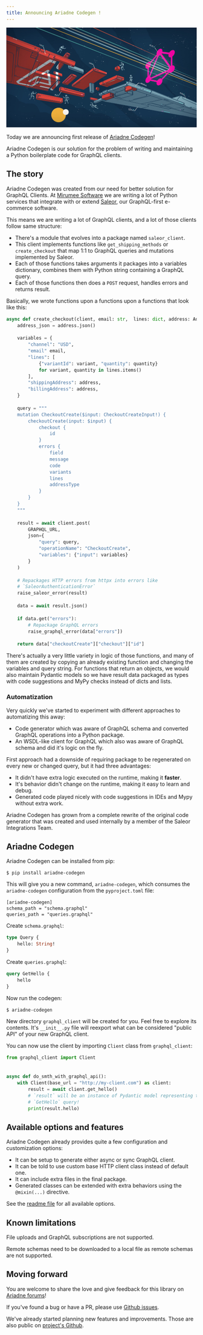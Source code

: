 ```yaml
---
title: Announcing Ariadne Codegen !
---
```


![Ariadne Codegen!](assets/ariadne-codegen.jpg)

Today we are announcing first release of [Ariadne Codegen](https://github.com/mirumee/ariadne-codegen)! 

Ariadne Codegen is our solution for the problem of writing and maintaining a Python boilerplate code for GraphQL clients.


<!--truncate-->


## The story

Ariadne Codegen was created from our need for better solution for GraphQL Clients. At [Mirumee Software](https://mirumee.com) we are writing a lot of Python services that integrate with or extend [Saleor](https://graphql.com/saleor/saleor), our GraphQL-first e-commerce software.

This means we are writing a lot of GraphQL clients, and a lot of those clients follow same structure:

- There's a module that evolves into a package named `saleor_client`.
- This client implements functions like `get_shipping_methods` or `create_checkout` that map 1:1 to GraphQL queries and mutations implemented by Saleor.
- Each of those functions takes arguments it packages into a variables dictionary, combines them with Python string containing a GraphQL query.
- Each of those functions then does a `POST` request, handles errors and returns result.

Basically, we wrote functions upon a functions upon a functions that look like this:

```python
async def create_checkout(client, email: str,  lines: dict, address: Address):
    address_json = address.json()

    variables = {
        "channel": "USD",
        "email" email,
        "lines": [
            {"variantId": variant, "quantity": quantity}
            for variant, quantity in lines.items()
        ],
        "shippingAddress": address,
        "billingAddress": address,
    }

    query = """
    mutation CheckoutCreate($input: CheckoutCreateInput!) {
        checkoutCreate(input: $input) {
            checkout {
                id
            }
            errors {
                field
                message
                code
                variants
                lines
                addressType
            }
        }
    }
    """

    result = await client.post(
        GRAPHQL_URL,
        json={
            "query": query,
            "operationName": "CheckoutCreate",
            "variables": {"input": variables}
        }
    )

    # Repackages HTTP errors from httpx into errors like
    # `SaleorAuthenticationError`
    raise_saleor_error(result)

    data = await result.json()

    if data.get("errors"):
        # Repackage GraphQL errors
        raise_graphql_error(data["errors"])
    
    return data["checkoutCreate"]["checkout"]["id"]
```

There's actually a very little variety in logic of those functions, and many of them are created by copying an already existing function and changing the variables and query string. For functions that return an objects, we would also maintain Pydantic models so we have result data packaged as types with code suggestions and MyPy checks instead of dicts and lists.


### Automatization

Very quickly we've started to experiment with different approaches to automatizing this away:

- Code generator which was aware of GraphQL schema and converted GraphQL operations into a Python package.
- An WSDL-like client for GraphQL which also was aware of GraphQL schema and did it's logic on the fly.

First approach had a downside of requiring package to be regenerated on every new or changed query, but it had three advantages:

- It didn't have extra logic executed on the runtime, making it __faster__.
- It's behavior didn't change on the runtime, making it easy to learn and debug.
- Generated code played nicely with code suggestions in IDEs and Mypy without extra work.

Ariadne Codegen has grown from a complete rewrite of the original code generator that was created and used internally by a member of the Saleor Integrations Team.


## Ariadne Codegen

Ariadne Codegen can be installed from pip:

```
$ pip install ariadne-codegen
```

This will give you a new command, `ariadne-codegen`, which consumes the `ariadne-codegen` configuration from the `pyproject.toml` file:

```
[ariadne-codegen]
schema_path = "schema.graphql"
queries_path = "queries.graphql"
```

Create `schema.graphql`:

```graphql
type Query {
    hello: String!
}
```

Create `queries.graphql`:

```graphql
query GetHello {
    hello
}
```

Now run the codegen:

```
$ ariadne-codegen
```

New directory `graphql_client` will be created for you. Feel free to explore its contents. It's `__init__.py` file will reexport what can be considered "public API" of your new GraphQL client.

You can now use the client by importing `Client` class from `graphql_client`:

```python
from graphql_client import Client


async def do_smth_with_graphql_api():
    with Client(base_url = "http://my-client.com") as client:
        result = await client.get_hello()
        # `result` will be an instance of Pydantic model representing the result of
        # `GetHello` query!
        print(result.hello)
```


## Available options and features

Ariadne Codegen already provides quite a few configuration and customization options:

- It can be setup to generate either async or sync GraphQL client.
- It can be told to use custom base HTTP client class instead of default one.
- It can include extra files in the final package.
- Generated classes can be extended with extra behaviors using the `@mixin(...)` directive.

See the [readme file](https://github.com/mirumee/ariadne-codegen#readme) for all available options.


## Known limitations

File uploads and GraphQL subscriptions are not supported.

Remote schemas need to be downloaded to a local file as remote schemas are not supported.


## Moving forward

You are welcome to share the love and give feedback for this library on [Ariadne forums](https://github.com/mirumee/ariadne/discussions)!

If you've found a bug or have a PR, please use [Github issues](https://github.com/mirumee/ariadne-codegen/issues/).

We've already started planning new features and improvements. Those are also public on [project's Github](https://github.com/mirumee/ariadne-codegen/issues/).

